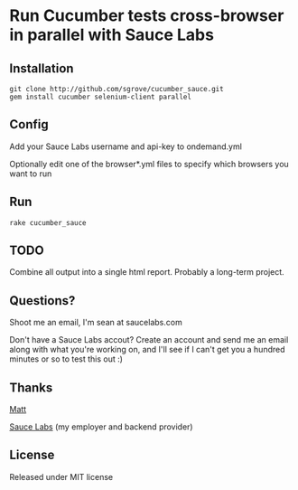 Run Cucumber tests cross-browser in parallel with Sauce Labs
============================================================
Installation
------------

    git clone http://github.com/sgrove/cucumber_sauce.git
    gem install cucumber selenium-client parallel
        
Config
------
Add your Sauce Labs username and api-key to ondemand.yml

Optionally edit one of the browser*.yml files to specify which browsers you want to run

Run
---

    rake cucumber_sauce

TODO
----
Combine all output into a single html report. Probably a long-term project.

Questions?
----------
Shoot me an email, I'm sean at saucelabs.com

Don't have a Sauce Labs accout?
Create an account and send me an email along with what you're working on, and I'll see if I can't get you a hundred minutes or so to test this out :)

Thanks
------
[Matt][1]

[Sauce Labs][2] (my employer and backend provider) 

License
-------
Released under MIT license

  [1]: http://wolfewebservices.com/blog/testing-multiple-browsers-selenium-and-cucumber
  [2]: http://saucelabs.com/
        
